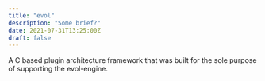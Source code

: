 ```yaml
---
title: "evol"
description: "Some brief?"
date: 2021-07-31T13:25:00Z
draft: false
---
```


A C based plugin architecture framework that was built for the sole purpose of
supporting the evol-engine.

